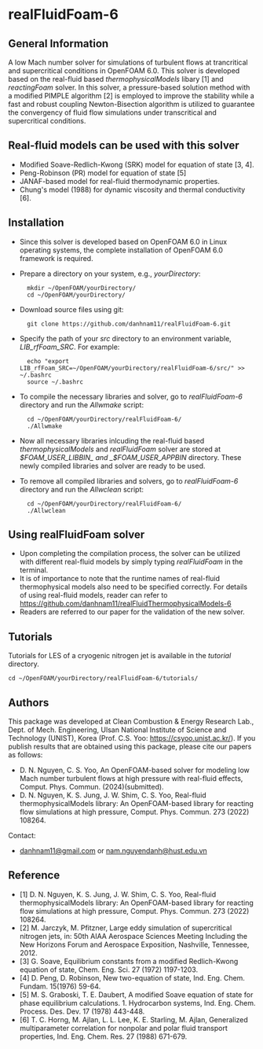 # realFluidFoam-6

## General Information
A low Mach number solver for simulations of turbulent flows at trancritical and supercritical conditions in OpenFOAM 6.0. This solver is developed based on the real-fluid based _thermophysicalModels_ libary [1] and _reactingFoam_ solver. In this solver, a pressure-based solution method with a modified PIMPLE algorithm [2] is employed to improve the stability while a fast and robust coupling Newton-Bisection algorithm is utilized to guarantee the convergency of fluid flow simulations under transcritical and supercritical conditions.

## Real-fluid models can be used with this solver
- Modified Soave-Redlich-Kwong (SRK) model for equation of state [3, 4].
- Peng-Robinson (PR) model for equation of state [5]
- JANAF-based model for real-fluid thermodynamic properties.
- Chung's model (1988) for dynamic viscosity and thermal conductivity [6].

## Installation
- Since this solver is developed based on OpenFOAM 6.0 in Linux operating systems, the complete installation of OpenFOAM 6.0 framework is required. 
- Prepare a directory on your system, e.g., _yourDirectory_:

		mkdir ~/OpenFOAM/yourDirectory/
		cd ~/OpenFOAM/yourDirectory/	
- Download source files using git: 

		git clone https://github.com/danhnam11/realFluidFoam-6.git

- Specify the path of your _src_ directory to an environment variable, _LIB_rfFoam_SRC_. For example:

		echo "export LIB_rfFoam_SRC=~/OpenFOAM/yourDirectory/realFluidFoam-6/src/" >> ~/.bashrc
		source ~/.bashrc
- To compile the necessary libraries and solver, go to _realFluidFoam-6_ directory and run the _Allwmake_ script:

		cd ~/OpenFOAM/yourDirectory/realFluidFoam-6/
		./Allwmake

- Now all necessary libraries inlcuding the real-fluid based _thermophysicalModels_ and _realFluidFoam_ solver are stored at _$FOAM_USER_LIBBIN_ and _$FOAM_USER_APPBIN_ directory. These newly compiled libraries and solver are ready to be used.

- To remove all compiled libraries and solvers, go to _realFluidFoam-6_ directory and run the _Allwclean_ script:

		cd ~/OpenFOAM/yourDirectory/realFluidFoam-6/
		./Allwclean

## Using realFluidFoam solver 
- Upon completing the compilation process, the solver can be utilized with different real-fluid models by simply typing _realFluidFoam_ in the terminal. 
- It is of importance to note that the runtime names of real-fluid thermophysical models also need to be specified correctly. For details of using real-fluid models, reader can refer to https://github.com/danhnam11/realFluidThermophysicalModels-6 
- Readers are referred to our paper for the validation of the new solver.

## Tutorials
Tutorials for LES of a cryogenic nitrogen jet is available in the _tutorial_ directory.

	cd ~/OpenFOAM/yourDirectory/realFluidFoam-6/tutorials/

## Authors 
This package was developed at Clean Combustion & Energy Research Lab., Dept. of Mech. Engineering, Ulsan National Institute of Science and Technology (UNIST), Korea (Prof. C.S. Yoo: https://csyoo.unist.ac.kr/). If you publish results that are obtained using this package, please cite our papers as follows:
- D. N. Nguyen, C. S. Yoo, An OpenFOAM-based solver for modeling low Mach number turbulent flows at high pressure with real-fluid effects, Comput. Phys. Commun. (2024)(submitted).
- D. N. Nguyen, K. S. Jung, J. W. Shim, C. S. Yoo, Real-fluid thermophysicalModels library: An OpenFOAM-based library for reacting flow simulations at high pressure, Comput. Phys. Commun. 273 (2022) 108264.

Contact:
- danhnam11@gmail.com or nam.nguyendanh@hust.edu.vn 

## Reference
- [1] D. N. Nguyen, K. S. Jung, J. W. Shim, C. S. Yoo, Real-fluid thermophysicalModels library: An OpenFOAM-based library for reacting flow simulations at high pressure, Comput. Phys. Commun. 273 (2022) 108264.
- [2] M. Jarczyk, M. Pfitzner, Large eddy simulation of supercritical nitrogen jets, in: 50th AIAA Aerospace Sciences Meeting Including the New Horizons Forum and Aerospace Exposition, Nashville, Tennessee, 2012. 
- [3] G. Soave, Equilibrium constants from a modified Redlich-Kwong equation of state, Chem. Eng. Sci. 27 (1972) 1197-1203.
- [4] D. Peng, D. Robinson, New two-equation of state, Ind. Eng. Chem. Fundam. 15(1976) 59-64. 
- [5] M. S. Graboski, T. E. Daubert, A modified Soave equation of state for phase equilibrium calculations. 1. Hydrocarbon systems, Ind. Eng. Chem. Process. Des. Dev. 17 (1978) 443-448.
- [6] T. C. Horng, M. Ajlan, L. L. Lee, K. E. Starling, M. Ajlan, Generalized multiparameter correlation for nonpolar and polar fluid transport properties, Ind. Eng. Chem. Res. 27 (1988) 671-679.
